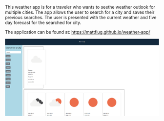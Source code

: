 This weather app is for a traveler who wants to seethe weather outlook for multiple cities. The app allows the user to search for a city and saves their previous searches. The user is presented with the current weather and five day forecast for the searched for city.

The application can be found at: https://mattflug.github.io/weather-app/

![alt text](/Assets/weather-app.png)
